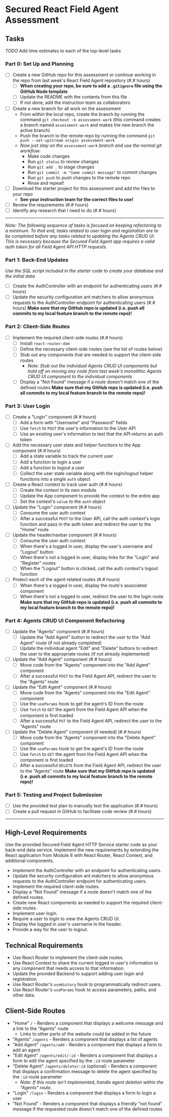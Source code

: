 # Secured React Field Agent Assessment
## Tasks
_TODO_ Add time estimates to each of the top-level tasks
### Part 0: Set Up and Planning
* [ ] Create a new GitHub repo for this assessment or continue working in the repo from last week's React Field Agent repository (#.# hours)
  * [ ] **When creating your repo, be sure to add a `.gitignore` file using the GitHub Node template**
  * [ ] Update the README with the contents from this file
  * [ ] If not done, add the instruction team as collaborators
* [ ] Create a new branch for all work on the assessment
  * From within the local repo, create the branch by running the command `git checkout -b assessment-work` (this command creates a branch named `assessment-work` and makes the new branch the active branch)
  * Push the branch to the remote repo by running the command `git push --set-upstream origin assessment-work`
  * _Now just stay on the `assessment-work` branch and use the normal git workflow:_
    * Make code changes
    * Run `git status` to review changes
    * Run `git add .` to stage changes
    * Run `git commit -m "Some commit message"` to commit changes
    * Run `git push` to push changes to the remote repo
    * Rinse and repeat!
* [ ] Download the starter project for this assessment and add the files to your repo
  * **See your instruction team for the correct files to use!**
* [ ] Review the requirements (#.# hours)
* [ ] Identify any research that I need to do (#.# hours)
---
_Note: The following sequence of tasks is focused on keeping refactoring to a minimum. To that end, tasks related to user login and registration are to be completed before any tasks related to updating the Agents CRUD UI. This is necessary because the Secured Field Agent app requires a valid auth token for all Field Agent API HTTP requests._
### Part 1: Back-End Updates
_Use the SQL script included in the starter code to create your database and the initial data_
* [ ] Create the AuthController with an endpoint for authenticating users (#.# hours)
* [ ] Update the security configuration ant matchers to allow anonymous requests to the AuthController endpoint for authenticating users (#.# hours)
**Make sure that my GitHub repo is updated (i.e. push all commits to my local feature branch to the remote repo)!**
### Part 2: Client-Side Routes
* [ ] Implement the required client-side routes (#.# hours)
  * [ ] Install `react-router-dom`
  * [ ] Define the necessary client-side routes (see the list of routes below)
  * [ ] Stub out any components that are needed to support the client-side routes
    * _Note: Stub out the individual Agents CRUD UI components but hold off on moving any code from last week's monolithic Agents CRUD UI component to the individual components_
  * [ ] Display a "Not Found" message if a route doesn't match one of the defined routes
**Make sure that my GitHub repo is updated (i.e. push all commits to my local feature branch to the remote repo)!**
### Part 3: User Login
* [ ] Create a "Login" component (#.# hours)
  * [ ] Add a form with "Username" and "Password" fields
  * [ ] Use `fetch` to `POST` the user's information to the User API
  * [ ] Use an existing user's information to test that the API returns an auth token
* [ ] Add the necessary user state and helper functions to the App component (#.# hours)
  * [ ] Add a state variable to track the current user
  * [ ] Add a function to login a user
  * [ ] Add a function to logout a user
  * [ ] Collect the user state variable along with the login/logout helper functions into a single `auth` object
* [ ] Create a React context to track user auth (#.# hours)
  * [ ] Create the context in its own module
  * [ ] Update the App component to provide the context to the entire app
  * [ ] Set the context's `value` to the `auth` object
* [ ] Update the "Login" component (#.# hours)
  * [ ] Consume the user auth context
  * [ ] After a successful `POST` to the User API, call the auth context's login function and pass in the auth token and redirect the user to the "Home" route
* [ ] Update the header/navbar component (#.# hours)
  * [ ] Consume the user auth context
  * [ ] When there's a logged in user, display the user's username and "Logout" button
  * [ ] When there's not a logged in user, display links for the "Login" and "Register" routes
  * [ ] When the "Logout" button is clicked, call the auth context's logout function
* [ ] Protect each of the agent related routes (#.# hours)
  * [ ] When there's a logged in user, display the route's associated component
  * [ ] When there's not a logged in user, redirect the user to the login route
**Make sure that my GitHub repo is updated (i.e. push all commits to my local feature branch to the remote repo)!**
### Part 4: Agents CRUD UI Component Refactoring
* [ ] Update the "Agents" component (#.# hours)
  * [ ] Update the "Add Agent" button to redirect the user to the "Add Agent" route (if not already completed)
  * [ ] Update the individual agent "Edit" and "Delete" buttons to redirect the user to the appropriate routes (if not already implemented)
* [ ] Update the "Add Agent" component (#.# hours)
  * [ ] Move code from the "Agents" component into the "Add Agent" component
  * [ ] After a successful `POST` to the Field Agent API, redirect the user to the "Agents" route
* [ ] Update the "Edit Agent" component (#.# hours)
  * [ ] Move code from the "Agents" component into the "Edit Agent" component
  * [ ] Use the `useParams` hook to get the agent's ID from the route
  * [ ] Use `fetch` to `GET` the agent from the Field Agent API when the component is first loaded
  * [ ] After a successful `PUT` to the Field Agent API, redirect the user to the "Agents" route
* [ ] Update the "Delete Agent" component (if needed) (#.# hours)
  * [ ] Move code from the "Agents" component into the "Delete Agent" component
  * [ ] Use the `useParams` hook to get the agent's ID from the route
  * [ ] Use `fetch` to `GET` the agent from the Field Agent API when the component is first loaded
  * [ ] After a successful `DELETE` from the Field Agent API, redirect the user to the "Agents" route
**Make sure that my GitHub repo is updated (i.e. push all commits to my local feature branch to the remote repo)!**
### Part 5: Testing and Project Submission
* [ ] Use the provided test plan to manually test the application (#.# hours)
* [ ] Create a pull request in GitHub to facilitate code review (#.# hours)
---
## High-Level Requirements
Use the provided Secured Field Agent HTTP Service starter code as your back-end data service. Implement the new requirements by extending the React application from Module 8 with React Router, React Context, and additional components.
* Implement the AuthController with an endpoint for authenticating users.
* Update the security configuration ant matchers to allow anonymous requests to the AuthController endpoint for authenticating users.
* Implement the required client-side routes.
* Display a "Not Found" message if a route doesn't match one of the defined routes.
* Create new React components as needed to support the required client-side routes.
* Implement user login.
* Require a user to login to view the Agents CRUD UI.
* Display the logged in user's username in the header.
* Provide a way for the user to logout.
## Technical Requirements
* Use React Router to implement the client-side routes.
* Use React Context to share the current logged in user's information to any component that needs access to that information.
* Update the provided Backend to support adding user login and registration.
* Use React Router's `useHistory` hook to programmatically redirect users.
* Use React Router's `useParams` hook to access parameters, paths, and other data.
## Client-Side Routes
* "Home" `/` - Renders a component that displays a welcome message and a link to the "Agents" route
  * Links to other parts of the website could be added in the future
* "Agents" `/agents` - Renders a component that displays a list of agents
* "Add Agent" `/agents/add` - Renders a component that displays a form to add an agent
* "Edit Agent" `/agents/edit/:id` - Renders a component that displays a form to edit the agent specified by the `:id` route parameter
* "Delete Agent" `/agents/delete/:id` (optional) - Renders a component that displays a confirmation message to delete the agent specified by the `:id` route parameter
  * _Note: If this route isn't implemented, handle agent deletion within the "Agents" route._
* "Login" `/login` - Renders a component that displays a form to login a user
* "Not Found" - Renders a component that displays a friendly "not found" message if the requested route doesn't match one of the defined routes